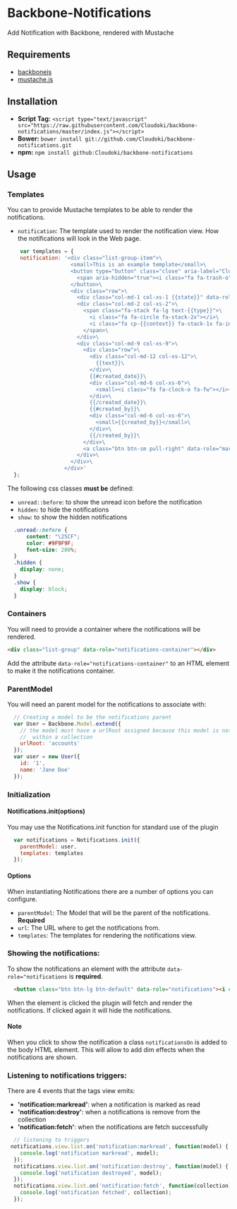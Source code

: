 # Backbone-Notifications

Add Notification with Backbone, rendered with Mustache

## Requirements

- [backbonejs](http://backbonejs.org/)
- [mustache.js](https://github.com/janl/mustache.js)

## Installation

- **Script Tag:** `<script type="text/javascript" src="https://raw.githubusercontent.com/Cloudoki/backbone-notifications/master/index.js"></script>`
- **Bower:** `bower install git://github.com/Cloudoki/backbone-notifications.git`
- **npm:** `npm install github:Cloudoki/backbone-notifications`

##  Usage

### Templates

You can to provide Mustache templates to be able to render the notifications.
- `notification`: The template used to render the notification view. How the notifications will look in the Web page.

```javascript
    var templates = {
    notification: '<div class="list-group-item">\
                    <small>This is an example template</small>\
                    <button type="button" class="close" aria-label="Close">\
                      <span aria-hidden="true"><i class="fa fa-trash-o"></i></span>\
                    </button>\
                    <div class="row">\
                      <div class="col-md-1 col-xs-1 {{state}}" data-role="state"></div>\
                      <div class="col-md-2 col-xs-2">\
                        <span class="fa-stack fa-lg text-{{type}}">\
                          <i class="fa fa-circle fa-stack-2x"></i>\
                          <i class="fa cp-{{context}} fa-stack-1x fa-inverse"></i>\
                        </span>\
                      </div>\
                      <div class="col-md-9 col-xs-9">\
                        <div class="row">\
                          <div class="col-md-12 col-xs-12">\
                            {{text}}\
                          </div>\
                          {{#created_date}}\
                          <div class="col-md-6 col-xs-6">\
                            <small><i class="fa fa-clock-o fa-fw"></i>{{created_date}}</small>\
                          </div>\
                          {{/created_date}}\
                          {{#created_by}}\
                          <div class="col-md-6 col-xs-6">\
                            <small>{{created_by}}</small>\
                          </div>\
                          {{/created_by}}\
                        </div>\
                        <a class="btn btn-sm pull-right" data-role="markread">mark as read</a>\
                      </div>\
                    </div>\
                  </div>'
  };
```

The following css classes **must be** defined:
- `unread::before`: to show the unread icon before the notification
- `hidden`: to hide the notifications
- `show`: to show the hidden notifications

```css
  .unread::before {
      content: "\25CF";
      color: #9F9F9F;
      font-size: 200%;
  }
  .hidden {
    display: none;
  }
  .show {
    display: block;
  }
```

### Containers

You will need to provide a container where the notifications will be rendered.

```html
<div class="list-group" data-role="notifications-container"></div>
```

Add the attribute `data-role="notifications-container"` to an HTML element to make it the notifications container.

### ParentModel

You will need an parent model for the notifications to associate with:

```javascript
  // Creating a model to be the notifications parent
  var User = Backbone.Model.extend({
    // the model must have a urlRoot assigned because this model is not
    //  within a collection
    urlRoot: 'accounts'
  });
  var user = new User({
    id: '1',
    name: 'Jane Doe'
  });
```

### Initialization

#### Notifications.init(options)

You may use the Notifications.init function for standard use of the plugin

```javascript
  var notifications = Notifications.init({
    parentModel: user,
    templates: templates
  });
```

#### Options

When instantiating Notifications there are a number of options you can configure.
- `parentModel`: The Model that will be the parent of the notifications. **Required**
- `url`: The URL where to get the notifications from.
- `templates`: The templates for rendering the notifications view.

### Showing the notifications:

To show the notifications an element with the attribute `data-role="notifications` is **required**.

```html
  <button class="btn btn-lg btn-default" data-role="notifications"><i class="fa fa-bell"></i></button>
```
When the element is clicked the plugin will fetch and render the notifications. If clicked again it will hide the notifications.

#### Note
When you click to show the notification a class ```notificationsOn``` is added to the body HTML element. This will allow to add dim effects when the notifications are shown.

### Listening to notifications triggers:

There are 4 events that the tags view emits:
- **'notification:markread'**: when a notification is marked as read
- **'notification:destroy'**: when a notifications is remove from the collection
- **'notification:fetch'**: when the notifications are fetch successfully

```javascript
  // listening to triggers
 notifications.view.list.on('notification:markread', function(model) {
    console.log('notification markread', model);
  });
  notifications.view.list.on('notification:destroy', function(model) {
    console.log('notification destroyed', model);
  });
  notifications.view.list.on('notification:fetch', function(collection) {
    console.log('notification fetched', collection);
  });
```
